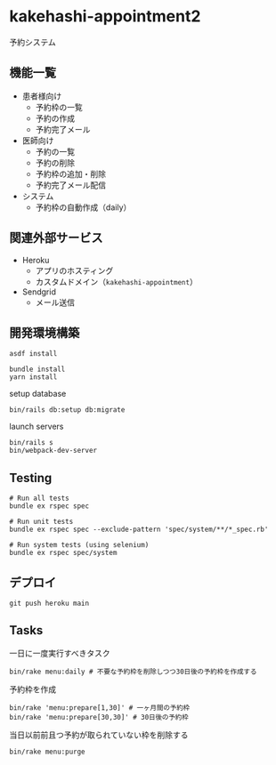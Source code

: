 # kakehashi-appointment2
予約システム

## 機能一覧

- 患者様向け
  - 予約枠の一覧
  - 予約の作成
  - 予約完了メール
- 医師向け
  - 予約の一覧
  - 予約の削除
  - 予約枠の追加・削除
  - 予約完了メール配信
- システム
  - 予約枠の自動作成（daily）

## 関連外部サービス

- Heroku
  - アプリのホスティング
  - カスタムドメイン（`kakehashi-appointment`）
- Sendgrid
  - メール送信

## 開発環境構築

```
asdf install

bundle install
yarn install
```

setup database
```
bin/rails db:setup db:migrate
```

launch servers
```
bin/rails s
bin/webpack-dev-server
```

## Testing

```
# Run all tests
bundle ex rspec spec

# Run unit tests
bundle ex rspec spec --exclude-pattern 'spec/system/**/*_spec.rb'

# Run system tests (using selenium)
bundle ex rspec spec/system
```

## デプロイ
```
git push heroku main
```

## Tasks
一日に一度実行すべきタスク
```
bin/rake menu:daily # 不要な予約枠を削除しつつ30日後の予約枠を作成する
```

予約枠を作成
```
bin/rake 'menu:prepare[1,30]' # 一ヶ月間の予約枠
bin/rake 'menu:prepare[30,30]' # 30日後の予約枠
```

当日以前前且つ予約が取られていない枠を削除する
```
bin/rake menu:purge
```
